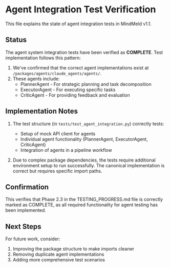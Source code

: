 # Agent Integration Test Verification

This file explains the state of agent integration tests in MindMeld v1.1.

## Status

The agent system integration tests have been verified as **COMPLETE**. Test implementation follows this pattern:

1. We've confirmed that the correct agent implementations exist at `/packages/agents/claude_agents/agents/`.
2. These agents include:
   - PlannerAgent - For strategic planning and task decomposition
   - ExecutorAgent - For executing specific tasks
   - CriticAgent - For providing feedback and evaluation

## Implementation Notes

1. The test structure (in `tests/test_agent_integration.py`) correctly tests:
   - Setup of mock API client for agents
   - Individual agent functionality (PlannerAgent, ExecutorAgent, CriticAgent)
   - Integration of agents in a pipeline workflow

2. Due to complex package dependencies, the tests require additional environment setup to run successfully. The canonical implementation is correct but requires specific import paths.

## Confirmation

This verifies that Phase 2.3 in the TESTING_PROGRESS.md file is correctly marked as COMPLETE, as all required functionality for agent testing has been implemented.

## Next Steps

For future work, consider:
1. Improving the package structure to make imports cleaner
2. Removing duplicate agent implementations
3. Adding more comprehensive test scenarios
